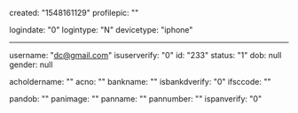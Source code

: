 


created: "1548161129"
profilepic: ""



logindate: "0"
logintype: "N"
devicetype: "iphone"




---------------
username: "dc@gmail.com"
isuserverify: "0"
id: "233"
status: "1"
dob: null
gender: null

acholdername: ""
acno: ""
bankname: ""
isbankdverify: "0"
ifsccode: ""

pandob: ""
panimage: ""
panname: ""
pannumber: ""
ispanverify: "0"